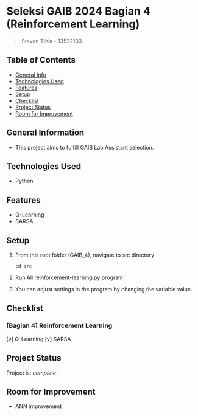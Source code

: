 # Seleksi GAIB 2024 Bagian 4 (Reinforcement Learning)
> Steven Tjhia - 13522103


## Table of Contents
* [General Info](#general-information)
* [Technologies Used](#technologies-used)
* [Features](#features)
* [Setup](#setup)
* [Checklist](#checklist)
* [Project Status](#project-status)
* [Room for Improvement](#room-for-improvement)


## General Information
- This project aims to fulfill GAIB Lab Assistant selection.


## Technologies Used
- Python


## Features
- Q-Learning
- SARSA


## Setup

1. From this root folder (GAIB_4), navigate to src directory

    `cd src`

2. Run All reinforcement-learning.py program

3. You can adjust settings in the program by changing the variable value.


## Checklist

### [Bagian 4] Reinforcement Learning

[v] Q-Learning
[v] SARSA


## Project Status
Project is: _complete_.


## Room for Improvement
- ANN improvement
